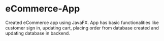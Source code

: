 # eCommerce-App
Created eCommerce app using JavaFX.
App has basic functionalities like customer sign in, updating cart, placing order from database created and updating database in backend.
